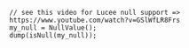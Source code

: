 ```luceescript+trycf
// see this video for Lucee null support => https://www.youtube.com/watch?v=GSlWfLR8Frs
my_null = NullValue();
dump(isNull(my_null));
```
